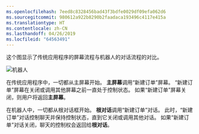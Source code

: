```yaml
---
ms.openlocfilehash: 7eed8c8328456bad43f3bdfe0029df09efa062d6
ms.sourcegitcommit: 980612a922b8290b2faadaca193496c4117e415a
ms.translationtype: HT
ms.contentlocale: zh-CN
ms.lasthandoff: 04/26/2019
ms.locfileid: "64563491"
---
```

这个图显示了传统应用程序的屏幕流程与机器人的对话流程的对比。 

![机器人](~/media/designing-bots/core/dialogs-screens.png)

在传统应用程序中，一切都从主屏幕开始。
**主屏幕**调用“新建订单”屏幕。
“新建订单”屏幕在关闭或调用其他屏幕之前一直处于控制状态。 如果“新建订单”屏幕关闭，则用户将返回**主屏幕**。

在机器人中，一切都从根对话框开始。 **根对话**调用“新建订单”对话。 此时，“新建订单”对话控制聊天并保持控制状态，直到它关闭或调用其他对话。 如果“新建订单”对话关闭，聊天的控制权会返回给**根对话**。